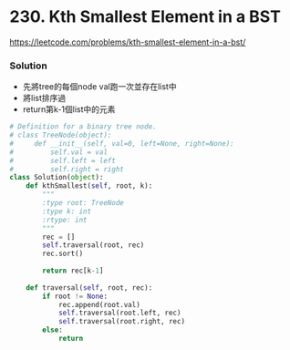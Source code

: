 # 230. Kth Smallest Element in a BST
https://leetcode.com/problems/kth-smallest-element-in-a-bst/

### Solution
- 先將tree的每個node val跑一次並存在list中
- 將list排序過
- return第k-1個list中的元素
```python
# Definition for a binary tree node.
# class TreeNode(object):
#     def __init__(self, val=0, left=None, right=None):
#         self.val = val
#         self.left = left
#         self.right = right
class Solution(object):
    def kthSmallest(self, root, k):
        """
        :type root: TreeNode
        :type k: int
        :rtype: int
        """
        rec = []
        self.traversal(root, rec)
        rec.sort()
        
        return rec[k-1]
        
    def traversal(self, root, rec):
        if root != None:
            rec.append(root.val)
            self.traversal(root.left, rec)
            self.traversal(root.right, rec)
        else:
            return
```